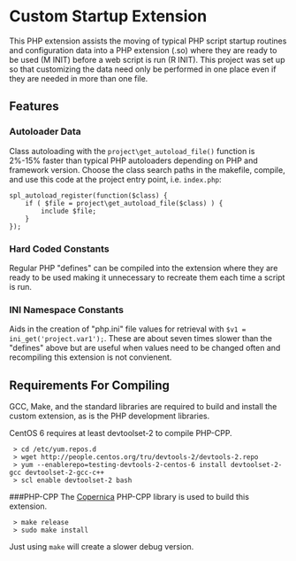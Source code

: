 # Custom Startup Extension
This PHP extension assists the moving of typical PHP script startup routines and configuration data into a PHP extension (.so) where they are ready to be used (M INIT) before a web script is run (R INIT). This project was set up so that customizing the data need only be performed in one place even if they are needed in more than one file.

## Features

### Autoloader Data
Class autoloading with the ```project\get_autoload_file()``` function is 2%-15% faster than typical PHP autoloaders depending on PHP and framework version. Choose the class search paths in the makefile, compile, and use this code at the project entry point, i.e. ```index.php```:
```
spl_autoload_register(function($class) {
    if ( $file = project\get_autoload_file($class) ) {
        include $file;
    }
});
```


### Hard Coded Constants
Regular PHP "defines" can be compiled into the extension where they are ready to be used making it unnecessary to recreate them each time a script is run.

### INI Namespace Constants
Aids in the creation of "php.ini" file values for retrieval with ```$v1 = ini_get('project.var1');```. These are about seven times slower than the "defines" above but are useful when values need to be changed often and recompiling this extension is not convienent.

## Requirements For Compiling
GCC, Make, and the standard libraries are required to build and install the custom extension, as is the PHP development libraries.

CentOS 6 requires at least devtoolset-2 to compile PHP-CPP.
```
 > cd /etc/yum.repos.d
 > wget http://people.centos.org/tru/devtools-2/devtools-2.repo
 > yum --enablerepo=testing-devtools-2-centos-6 install devtoolset-2-gcc devtoolset-2-gcc-c++
 > scl enable devtoolset-2 bash
```

###PHP-CPP
The [Copernica](http://www.copernica.com) PHP-CPP library is used to build this extension.
```
 > make release
 > sudo make install
```
Just using ```make``` will create a slower debug version.
